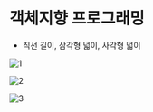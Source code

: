 # 객체지향 프로그래밍

+ 직선 길이, 삼각형 넓이, 사각형 넓이

![1](https://user-images.githubusercontent.com/61257242/104717095-2859f280-576c-11eb-97a5-df5408ef1e43.png)

![2](https://user-images.githubusercontent.com/61257242/104717130-33ad1e00-576c-11eb-86a4-02fa67a6c2a9.png)

![3](https://user-images.githubusercontent.com/61257242/104717151-3b6cc280-576c-11eb-8f78-5ab516775792.png)